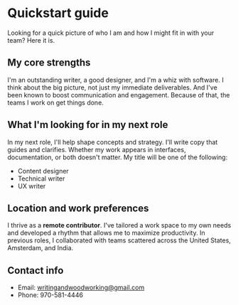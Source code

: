 # Quickstart guide
Looking for a quick picture of who I am and how I might fit in with your team? Here it is.

## My core strengths
I'm an outstanding writer, a good designer, and I'm a whiz with software. I think about the big picture, not just my immediate deliverables. And I've been known to boost communication and engagement. Because of that, the teams I work on get things done.

## What I'm looking for in my next role
In my next role, I'll help shape concepts and strategy. I'll write copy that guides and clarifies. Whether my work appears in interfaces, documentation, or both doesn't matter. My title will be one of the following:

- Content designer 
- Technical writer
- UX writer

## Location and work preferences
I thrive as a **remote contributor**. I've tailored a work space to my own needs and developed a rhythm that allows me to maximize productivity. In previous roles, I collaborated with teams scattered across the United States, Amsterdam, and India.

## Contact info
- Email: [writingandwoodworking@gmail.com](mailto:writingandwoodworking@gmail.com)
- Phone: 970-581-4446